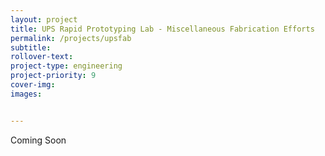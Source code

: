 ```yaml
---
layout: project
title: UPS Rapid Prototyping Lab - Miscellaneous Fabrication Efforts
permalink: /projects/upsfab
subtitle:
rollover-text:
project-type: engineering
project-priority: 9
cover-img: 
images:


---
```


Coming Soon